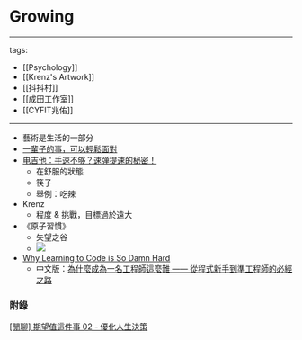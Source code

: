 # Growing

---
tags:
  - [[Psychology]]
  - [[Krenz's Artwork]]
  - [[抖抖村]]
  - [[成田工作室]]
  - [[CYFIT兆佑]]
---


* 藝術是生活的一部分
* [一輩子的事，可以輕鬆面對](https://www.youtube.com/watch?v=6aPiiplJd5k)
* [电吉他：手速不够？速弹提速的秘密！](https://www.youtube.com/watch?v=nE7ydXA63pA)
  * 在舒服的狀態
  * 筷子
  * 舉例：吃辣
* Krenz
  * 程度 & 挑戰，目標過於遠大
* 《原子習慣》
  * 失望之谷
  * ![](https://i.imgur.com/ioyKhH9.png)
* [Why Learning to Code is So Damn Hard](https://www.thinkful.com/blog/why-learning-to-code-is-so-damn-hard/)
  * 中文版：[為什麼成為一名工程師這麼難 —— 從程式新手到準工程師的必經之路](https://www.inside.com.tw/article/4480-why-learning-to-code-is-so-damn-hard)


### 附錄
[[閒聊] 期望值這件事 02 - 優化人生決策](https://youtu.be/ot0tuP3mos8)